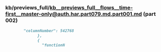 ### kb/previews_full/kb__previews_full__flows__time-first__master-only@auth.har.part079.md.part001.md (part 002)

```md
        "columnNumber": 542768
              },
              {
                "functionN
```

```
